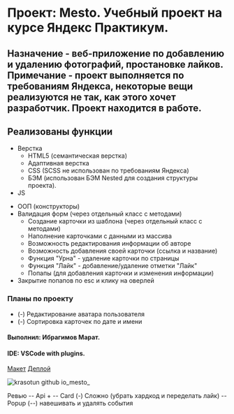 # Проект: Mesto. Учебный проект на курсе Яндекс Практикум.

## Назначение - веб-приложение по добавлению и удалению фотографий, простановке лайков. Примечание - проект выполняется по требованиям Яндекса, некоторые вещи реализуются не так, как этого хочет разработчик. Проект находится в работе.

## Реализованы функции

- Верстка
  - HTML5 (семантическая верстка)
  - Адаптивная верстка
  - CSS (SCSS не использован по требованиям Яндекса)
  - БЭМ (использован БЭМ Nested для создания структуры проекта).
- JS

* ООП (конструкторы)
* Валидация форм (через отдельный класс с методами)
  - Создание карточки из шаблона (через отдельный класс с методами)
  - Наполнение карточками с данными из массива
  - Возможность редактирования информации об авторе
  - Возможность добавления своей карточки (ссылка и название)
  - Функция "Урна" - удаление карточки по страницы
  - Функция "Лайк" - добавление/удаление отметки "Лайк"
  - Попапы (для добавления карточки и изменения информации)
* Закрытие попапов по esc и клику на оверлей

### Планы по проекту

- (-) Редактирование аватара пользователя
- (-) Сортировка карточек по дате и имени

#### Выполнил: Ибрагимов Марат.

#### IDE: VSCode with plugins.

[Макет](https://www.figma.com/file/2cn9N9jSkmxD84oJik7xL7/JavaScript.-Sprint-4?node-id=0%3A1)
[Деплой](https://krasotun.github.io/mesto/)

![krasotun github io_mesto_](https://user-images.githubusercontent.com/88790010/157275533-52472c5d-38dd-4483-8ac4-54012a5b4660.png)

Ревью
-- Api +
-- Card (-) Сложно (убрать хардкод и переделать лайк)
-- Popup (--) навешивать и удалять события
